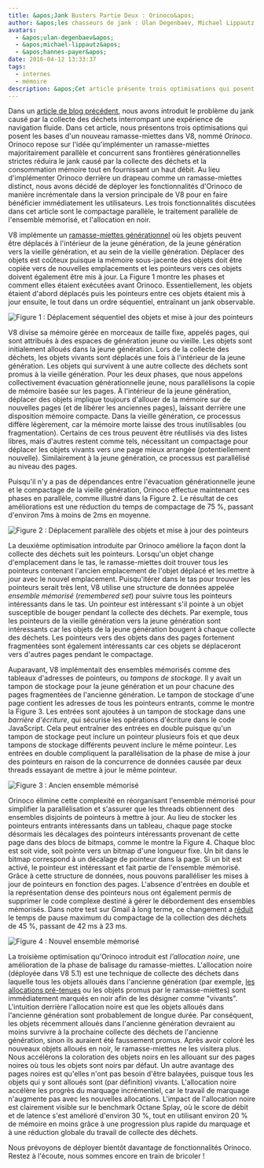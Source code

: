 ```yaml
---
title: &apos;Jank Busters Partie Deux : Orinoco&apos;
author: &apos;les chasseurs de jank : Ulan Degenbaev, Michael Lippautz, et Hannes Payer&apos;
avatars:
  - &apos;ulan-degenbaev&apos;
  - &apos;michael-lippautz&apos;
  - &apos;hannes-payer&apos;
date: 2016-04-12 13:33:37
tags:
  - internes
  - mémoire
description: &apos;Cet article présente trois optimisations qui posent les bases d&apos;un nouveau ramasse-miettes dans V8, nommé Orinoco.&apos;
---
```

Dans un [article de blog précédent](/blog/jank-busters), nous avons introduit le problème du jank causé par la collecte des déchets interrompant une expérience de navigation fluide. Dans cet article, nous présentons trois optimisations qui posent les bases d&apos;un nouveau ramasse-miettes dans V8, nommé _Orinoco_. Orinoco repose sur l&apos;idée qu&apos;implémenter un ramasse-miettes majoritairement parallèle et concurrent sans frontières générationnelles strictes réduira le jank causé par la collecte des déchets et la consommation mémoire tout en fournissant un haut débit. Au lieu d&apos;implémenter Orinoco derrière un drapeau comme un ramasse-miettes distinct, nous avons décidé de déployer les fonctionnalités d&apos;Orinoco de manière incrémentale dans la version principale de V8 pour en faire bénéficier immédiatement les utilisateurs. Les trois fonctionnalités discutées dans cet article sont le compactage parallèle, le traitement parallèle de l&apos;ensemble mémorisé, et l&apos;allocation en noir.

<!--truncate-->
V8 implémente un [ramasse-miettes générationnel](https://fr.wikipedia.org/wiki/Garbage_Collection_(informatique)#Collecte_generationnelle) où les objets peuvent être déplacés à l&apos;intérieur de la jeune génération, de la jeune génération vers la vieille génération, et au sein de la vieille génération. Déplacer des objets est coûteux puisque la mémoire sous-jacente des objets doit être copiée vers de nouvelles emplacements et les pointeurs vers ces objets doivent également être mis à jour. La Figure 1 montre les phases et comment elles étaient exécutées avant Orinoco. Essentiellement, les objets étaient d&apos;abord déplacés puis les pointeurs entre ces objets étaient mis à jour ensuite, le tout dans un ordre séquentiel, entraînant un jank observable.

![Figure 1 : Déplacement séquentiel des objets et mise à jour des pointeurs](/_img/orinoco/sequential.png)

V8 divise sa mémoire gérée en morceaux de taille fixe, appelés pages, qui sont attribués à des espaces de génération jeune ou vieille. Les objets sont initialement alloués dans la jeune génération. Lors de la collecte des déchets, les objets vivants sont déplacés une fois à l&apos;intérieur de la jeune génération. Les objets qui survivent à une autre collecte des déchets sont promus à la vieille génération. Pour les deux phases, que nous appelons collectivement évacuation générationnelle jeune, nous parallélisons la copie de mémoire basée sur les pages. À l&apos;intérieur de la jeune génération, déplacer des objets implique toujours d&apos;allouer de la mémoire sur de nouvelles pages (et de libérer les anciennes pages), laissant derrière une disposition mémoire compacte. Dans la vieille génération, ce processus diffère légèrement, car la mémoire morte laisse des trous inutilisables (ou fragmentation). Certains de ces trous peuvent être réutilisés via des listes libres, mais d&apos;autres restent comme tels, nécessitant un compactage pour déplacer les objets vivants vers une page mieux arrangée (potentiellement nouvelle). Similairement à la jeune génération, ce processus est parallélisé au niveau des pages.

Puisqu&apos;il n&apos;y a pas de dépendances entre l&apos;évacuation générationnelle jeune et le compactage de la vieille génération, Orinoco effectue maintenant ces phases en parallèle, comme illustré dans la Figure 2. Le résultat de ces améliorations est une réduction du temps de compactage de 75 %, passant d&apos;environ 7ms à moins de 2ms en moyenne.

![Figure 2 : Déplacement parallèle des objets et mise à jour des pointeurs](/_img/orinoco/parallel.png)

La deuxième optimisation introduite par Orinoco améliore la façon dont la collecte des déchets suit les pointeurs. Lorsqu&apos;un objet change d&apos;emplacement dans le tas, le ramasse-miettes doit trouver tous les pointeurs contenant l&apos;ancien emplacement de l&apos;objet déplacé et les mettre à jour avec le nouvel emplacement. Puisqu&apos;itérer dans le tas pour trouver les pointeurs serait très lent, V8 utilise une structure de données appelée _ensemble mémorisé_ (_remembered set_) pour suivre tous les pointeurs intéressants dans le tas. Un pointeur est intéressant s&apos;il pointe à un objet susceptible de bouger pendant la collecte des déchets. Par exemple, tous les pointeurs de la vieille génération vers la jeune génération sont intéressants car les objets de la jeune génération bougent à chaque collecte des déchets. Les pointeurs vers des objets dans des pages fortement fragmentées sont également intéressants car ces objets se déplaceront vers d&apos;autres pages pendant le compactage.

Auparavant, V8 implémentait des ensembles mémorisés comme des tableaux d'adresses de pointeurs, ou _tampons de stockage_. Il y avait un tampon de stockage pour la jeune génération et un pour chacune des pages fragmentées de l'ancienne génération. Le tampon de stockage d'une page contient les adresses de tous les pointeurs entrants, comme le montre la Figure 3. Les entrées sont ajoutées à un tampon de stockage dans une _barrière d'écriture_, qui sécurise les opérations d'écriture dans le code JavaScript. Cela peut entraîner des entrées en double puisque qu'un tampon de stockage peut inclure un pointeur plusieurs fois et que deux tampons de stockage différents peuvent inclure le même pointeur. Les entrées en double compliquent la parallélisation de la phase de mise à jour des pointeurs en raison de la concurrence de données causée par deux threads essayant de mettre à jour le même pointeur.

![Figure 3 : Ancien ensemble mémorisé](/_img/orinoco/old-remembered-set.png)

Orinoco élimine cette complexité en réorganisant l'ensemble mémorisé pour simplifier la parallélisation et s'assurer que les threads obtiennent des ensembles disjoints de pointeurs à mettre à jour. Au lieu de stocker les pointeurs entrants intéressants dans un tableau, chaque page stocke désormais les décalages des pointeurs intéressants provenant de cette page dans des blocs de bitmaps, comme le montre la Figure 4. Chaque bloc est soit vide, soit pointe vers un bitmap d'une longueur fixe. Un bit dans le bitmap correspond à un décalage de pointeur dans la page. Si un bit est activé, le pointeur est intéressant et fait partie de l'ensemble mémorisé. Grâce à cette structure de données, nous pouvons paralléliser les mises à jour de pointeurs en fonction des pages. L'absence d'entrées en double et la représentation dense des pointeurs nous ont également permis de supprimer le code complexe destiné à gérer le débordement des ensembles mémorisés. Dans notre test sur Gmail à long terme, ce changement a [réduit](https://drive.google.com/file/d/0BxRQ51WfVicyMk9nYUk5YVY1VjQ/view) le temps de pause maximum du compactage de la collection des déchets de 45 %, passant de 42 ms à 23 ms.

![Figure 4 : Nouvel ensemble mémorisé](/_img/orinoco/new-remembered-set.png)

La troisième optimisation qu'Orinoco introduit est _l'allocation noire_, une amélioration de la phase de balisage du ramasse-miettes. L'allocation noire (déployée dans V8 5.1) est une technique de collecte des déchets dans laquelle tous les objets alloués dans l'ancienne génération (par exemple, [les allocations pré-tenues](http://research.google.com/pubs/pub43823.html) ou les objets promus par le ramasse-miettes) sont immédiatement marqués en noir afin de les désigner comme "vivants". L'intuition derrière l'allocation noire est que les objets alloués dans l'ancienne génération sont probablement de longue durée. Par conséquent, les objets récemment alloués dans l'ancienne génération devraient au moins survivre à la prochaine collecte des déchets de l'ancienne génération, sinon ils auraient été faussement promus. Après avoir coloré les nouveaux objets alloués en noir, le ramasse-miettes ne les visitera plus. Nous accélérons la coloration des objets noirs en les allouant sur des pages noires où tous les objets sont noirs par défaut. Un autre avantage des pages noires est qu'elles n'ont pas besoin d'être balayées, puisque tous les objets qui y sont alloués sont (par définition) vivants. L'allocation noire accélère les progrès du marquage incrémentiel, car le travail de marquage n'augmente pas avec les nouvelles allocations. L'impact de l'allocation noire est clairement visible sur le benchmark Octane Splay, où le score de débit et de latence s'est amélioré d'environ 30 %, tout en utilisant environ 20 % de mémoire en moins grâce à une progression plus rapide du marquage et à une réduction globale du travail de collecte des déchets.

Nous prévoyons de déployer bientôt davantage de fonctionnalités Orinoco. Restez à l'écoute, nous sommes encore en train de bricoler !
